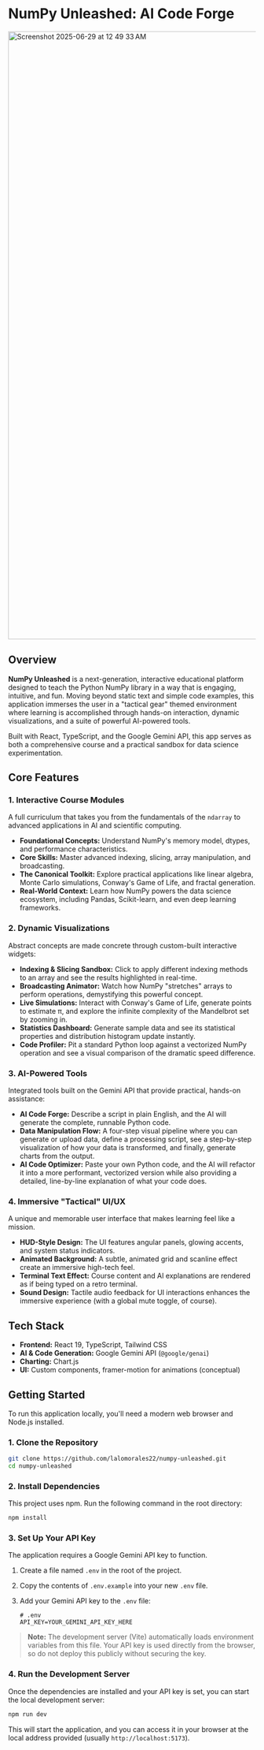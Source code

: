 
# NumPy Unleashed: AI Code Forge

<img width="1234" alt="Screenshot 2025-06-29 at 12 49 33 AM" src="https://github.com/user-attachments/assets/de4a9729-908c-468d-9c8c-a5e195ec65ff" />




## Overview

**NumPy Unleashed** is a next-generation, interactive educational platform designed to teach the Python NumPy library in a way that is engaging, intuitive, and fun. Moving beyond static text and simple code examples, this application immerses the user in a "tactical gear" themed environment where learning is accomplished through hands-on interaction, dynamic visualizations, and a suite of powerful AI-powered tools.

Built with React, TypeScript, and the Google Gemini API, this app serves as both a comprehensive course and a practical sandbox for data science experimentation.

## Core Features

### 1. Interactive Course Modules
A full curriculum that takes you from the fundamentals of the `ndarray` to advanced applications in AI and scientific computing.
- **Foundational Concepts:** Understand NumPy's memory model, dtypes, and performance characteristics.
- **Core Skills:** Master advanced indexing, slicing, array manipulation, and broadcasting.
- **The Canonical Toolkit:** Explore practical applications like linear algebra, Monte Carlo simulations, Conway's Game of Life, and fractal generation.
- **Real-World Context:** Learn how NumPy powers the data science ecosystem, including Pandas, Scikit-learn, and even deep learning frameworks.

### 2. Dynamic Visualizations
Abstract concepts are made concrete through custom-built interactive widgets:
- **Indexing & Slicing Sandbox:** Click to apply different indexing methods to an array and see the results highlighted in real-time.
- **Broadcasting Animator:** Watch how NumPy "stretches" arrays to perform operations, demystifying this powerful concept.
- **Live Simulations:** Interact with Conway's Game of Life, generate points to estimate π, and explore the infinite complexity of the Mandelbrot set by zooming in.
- **Statistics Dashboard:** Generate sample data and see its statistical properties and distribution histogram update instantly.
- **Code Profiler:** Pit a standard Python loop against a vectorized NumPy operation and see a visual comparison of the dramatic speed difference.

### 3. AI-Powered Tools
Integrated tools built on the Gemini API that provide practical, hands-on assistance:
- **AI Code Forge:** Describe a script in plain English, and the AI will generate the complete, runnable Python code.
- **Data Manipulation Flow:** A four-step visual pipeline where you can generate or upload data, define a processing script, see a step-by-step visualization of how your data is transformed, and finally, generate charts from the output.
- **AI Code Optimizer:** Paste your own Python code, and the AI will refactor it into a more performant, vectorized version while also providing a detailed, line-by-line explanation of what your code does.

### 4. Immersive "Tactical" UI/UX
A unique and memorable user interface that makes learning feel like a mission.
- **HUD-Style Design:** The UI features angular panels, glowing accents, and system status indicators.
- **Animated Background:** A subtle, animated grid and scanline effect create an immersive high-tech feel.
- **Terminal Text Effect:** Course content and AI explanations are rendered as if being typed on a retro terminal.
- **Sound Design:** Tactile audio feedback for UI interactions enhances the immersive experience (with a global mute toggle, of course).

## Tech Stack

- **Frontend:** React 19, TypeScript, Tailwind CSS
- **AI & Code Generation:** Google Gemini API (`@google/genai`)
- **Charting:** Chart.js
- **UI:** Custom components, framer-motion for animations (conceptual)

## Getting Started

To run this application locally, you'll need a modern web browser and Node.js installed.

### 1. Clone the Repository

```bash
git clone https://github.com/lalomorales22/numpy-unleashed.git
cd numpy-unleashed
```

### 2. Install Dependencies

This project uses npm. Run the following command in the root directory:
```bash
npm install
```

### 3. Set Up Your API Key

The application requires a Google Gemini API key to function.

1.  Create a file named `.env` in the root of the project.
2.  Copy the contents of `.env.example` into your new `.env` file.
3.  Add your Gemini API key to the `.env` file:

    ```
    # .env
    API_KEY=YOUR_GEMINI_API_KEY_HERE
    ```

> **Note:** The development server (Vite) automatically loads environment variables from this file. Your API key is used directly from the browser, so do not deploy this publicly without securing the key.

### 4. Run the Development Server

Once the dependencies are installed and your API key is set, you can start the local development server:

```bash
npm run dev
```

This will start the application, and you can access it in your browser at the local address provided (usually `http://localhost:5173`).

